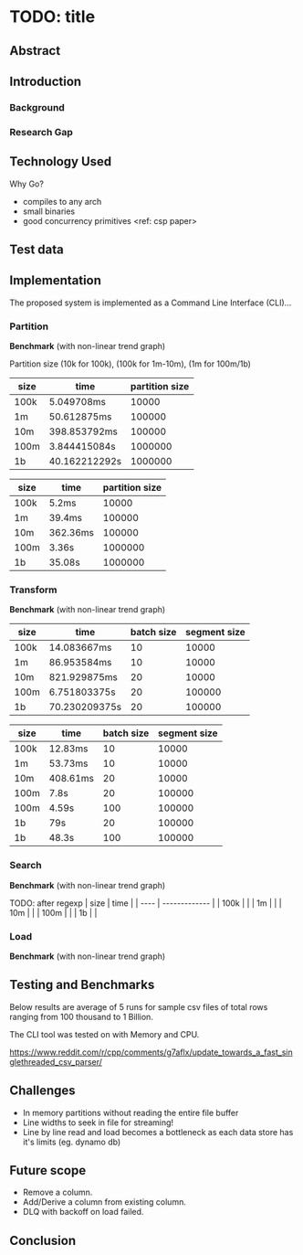 # TODO: title

## Abstract

## Introduction

### Background

### Research Gap

## Technology Used

Why Go?

- compiles to any arch
- small binaries
- good concurrency primitives
  <ref: csp paper>

## Test data

## Implementation

The proposed system is implemented as a Command Line Interface (CLI)...

### Partition

**Benchmark** (with non-linear trend graph)

Partition size (10k for 100k), (100k for 1m-10m), (1m for 100m/1b)

| size | time          | partition size |
| ---- | ------------- | -------------- |
| 100k | 5.049708ms    | 10000          |
| 1m   | 50.612875ms   | 100000         |
| 10m  | 398.853792ms  | 100000         |
| 100m | 3.844415084s  | 1000000        |
| 1b   | 40.162212292s | 1000000        |

| size | time     | partition size |
| ---- | -------- | -------------- |
| 100k | 5.2ms    | 10000          |
| 1m   | 39.4ms   | 100000         |
| 10m  | 362.36ms | 100000         |
| 100m | 3.36s    | 1000000        |
| 1b   | 35.08s   | 1000000        |

### Transform

**Benchmark** (with non-linear trend graph)

| size | time          | batch size | segment size |
| ---- | ------------- | ---------- | ------------ |
| 100k | 14.083667ms   | 10         | 10000        |
| 1m   | 86.953584ms   | 10         | 10000        |
| 10m  | 821.929875ms  | 20         | 10000        |
| 100m | 6.751803375s  | 20         | 100000       |
| 1b   | 70.230209375s | 20         | 100000       |

| size | time     | batch size | segment size |
| ---- | -------- | ---------- | ------------ |
| 100k | 12.83ms  | 10         | 10000        |
| 1m   | 53.73ms  | 10         | 10000        |
| 10m  | 408.61ms | 20         | 10000        |
| 100m | 7.8s     | 20         | 100000       |
| 100m | 4.59s    | 100        | 100000       |
| 1b   | 79s      | 20         | 100000       |
| 1b   | 48.3s    | 100        | 100000       |

### Search

**Benchmark** (with non-linear trend graph)

TODO: after regexp
| size | time |
| ---- | ------------- |
| 100k | |
| 1m | |
| 10m | |
| 100m | |
| 1b | |

### Load

**Benchmark** (with non-linear trend graph)

## Testing and Benchmarks

Below results are average of 5 runs for sample csv files of total rows ranging from 100 thousand to 1 Billion.

The CLI tool was tested on <machine> with <memory> Memory and <cpu> CPU.

https://www.reddit.com/r/cpp/comments/g7aflx/update_towards_a_fast_singlethreaded_csv_parser/

## Challenges

- In memory partitions without reading the entire file buffer
- Line widths to seek in file for streaming!
- Line by line read and load becomes a bottleneck as each data store has it's limits (eg. dynamo db)

## Future scope

- Remove a column.
- Add/Derive a column from existing column.
- DLQ with backoff on load failed.

## Conclusion
